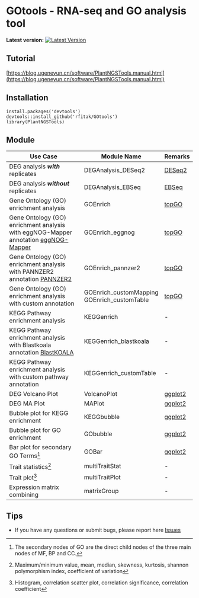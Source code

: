 # GOtools - RNA-seq and GO analysis tool


**Latest version:** [![Latest Version](https://img.shields.io/github/release/biomarble/PlantNGSTools.svg?style=flat?maxAge=86400)](https://github.com/biomarble/PlantNGSTools/releases)


## Tutorial

[https://blog.ugeneyun.cn/software/PlantNGSTools.manual.html](https://blog.ugeneyun.cn/software/PlantNGSTools.manual.html)



## Installation



```
install.packages('devtools')
devtools::install_github('rfitak/GOtools')
library(PlantNGSTools)
```



## Module


|Use Case|Module Name| Remarks                                                |
|-|-|-|
|DEG analysis ***with*** replicates|DEGAnalysis_DESeq2|[DESeq2](https://doi.org/10.1186/s13059-014-0550-8)|
|DEG analysis ***without*** replicates|DEGAnalysis_EBSeq|[EBSeq](https://doi.org/10.1093/bioinformatics/btt087)|
|Gene Ontology (GO) enrichment analysis|GOEnrich|[topGO](https://doi.org/10.1093/bioinformatics/btl140)|
|Gene Ontology (GO) enrichment analysis with eggNOG-Mapper annotation [eggNOG-Mapper](http://eggnog-mapper.embl.de/)|GOEnrich_eggnog| [topGO](https://doi.org/10.1093/bioinformatics/btl140)|
|Gene Ontology (GO) enrichment analysis with PANNZER2 annotation [PANNZER2](http://ekhidna2.biocenter.helsinki.fi/sanspanz/)|GOEnrich_pannzer2| [topGO](https://doi.org/10.1093/bioinformatics/btl140)|
|Gene Ontology (GO) enrichment analysis with custom annotation|GOEnrich_customMapping<br>GOEnrich_customTable|[topGO](https://doi.org/10.1093/bioinformatics/btl140) |
|KEGG Pathway enrichment analysis|KEGGenrich|-|
|KEGG Pathway enrichment analysis with Blastkoala annotation [BlastKOALA](https://www.kegg.jp/blastkoala/)|KEGGenrich_blastkoala| - |
|KEGG Pathway enrichment analysis with custom pathway annotation|KEGGenrich_customTable| - |
|DEG Volcano Plot|VolcanoPlot|[ggplot2](https://ggplot2.tidyverse.org/)|
|DEG MA Plot|MAPlot|[ggplot2](https://ggplot2.tidyverse.org/)|
|Bubble plot for KEGG enrichment|KEGGbubble|[ggplot2](https://ggplot2.tidyverse.org/)|
|Bubble plot for GO enrichment|GObubble|[ggplot2](https://ggplot2.tidyverse.org/)<br>|
|Bar plot for secondary GO Terms[^1]|GOBar|[ggplot2](https://ggplot2.tidyverse.org/)<br>|
|Trait statistics[^2]|multiTraitStat|-|
|Trait plot[^3]| multiTraitPlot|-|
|Expression matrix combining|matrixGroup|-|


[^1]: The secondary nodes of GO are the direct child nodes of the three main nodes of MF, BP and CC.
[^2]: Maximum/minimum value, mean, median, skewness, kurtosis, shannon polymorphism index, coefficient of variation
[^3]: Histogram, correlation scatter plot, correlation significance, correlation coefficient

## Tips

- If you have any questions or submit bugs, please report here [Issues](https://github.com/rfitak/GOtools/issues)
